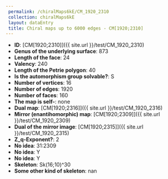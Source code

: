 ```yaml
--- 
 permalink: /chiralMaps6kE/CM_1920_2310 
 collection: chiralMaps6kE
 layout: dataEntry
 title: Chiral maps up to 6000 edges - CM[1920;2310]
---
```


- **ID**: [CM[1920;2310]]({{ site.url }}/test/CM_1920_2310)
- **Genus of the underlying surface**: 873
- **Length of the face**: 24
- **Valency**: 240
- **Length of the Petrie polygon**: 40
- **Is the automorphism group solvable?**: S
- **Number of vertices**: 16
- **Number of edges**: 1920
- **Number of faces**: 160
- **The map is self-**: none
- **Dual map**: [CM[1920;2316]]({{ site.url }}/test/CM_1920_2316)
- **Mirror (enantihomorphic) map**: [CM[1920;2309]]({{ site.url }}/test/CM_1920_2309)
- **Dual of the mirror image**: [CM[1920;2315]]({{ site.url }}/test/CM_1920_2315)
- **Z_q-Exponent?**: 2
- **No idea**:  31:2309
- **No idea**: Y
- **No idea**: Y
- **Skeleton**: Sk(16;10)^30
- **Some other kind of skeleton**: nan
